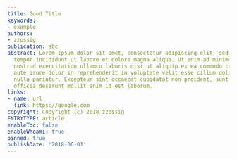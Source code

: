 ```yaml
---
title: Good Title
keywords:
- example
authors:
- zzossig
publication: abc
abstract: Lorem ipsum dolor sit amet, consectetur adipiscing elit, sed do eiusmod
  tempor incididunt ut labore et dolore magna aliqua. Ut enim ad minim veniam, quis
  nostrud exercitation ullamco laboris nisi ut aliquip ex ea commodo consequat. Duis
  aute irure dolor in reprehenderit in voluptate velit esse cillum dolore eu fugiat
  nulla pariatur. Excepteur sint occaecat cupidatat non proident, sunt in culpa qui
  officia deserunt mollit anim id est laborum.
links:
- name: url
  link: https://google.com
copyright: Copyright (c) 2018 zzossig
ENTRYTYPE: article
enableToc: false
enableWhoami: true
pinned: true
publishDate: '2018-06-01'
---
```


